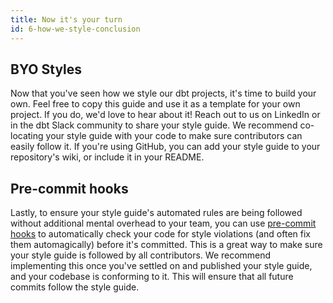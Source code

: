 ```yaml
---
title: Now it's your turn
id: 6-how-we-style-conclusion
---
```


## BYO Styles

Now that you've seen how we style our dbt projects, it's time to build your own. Feel free to copy this guide and use it as a template for your own project. If you do, we'd love to hear about it! Reach out to us on LinkedIn or in the dbt Slack community to share your style guide. We recommend co-locating your style guide with your code to make sure contributors can easily follow it. If you're using GitHub, you can add your style guide to your repository's wiki, or include it in your README.

## Pre-commit hooks

Lastly, to ensure your style guide's automated rules are being followed without additional mental overhead to your team, you can use [pre-commit hooks](https://pre-commit.com/) to automatically check your code for style violations (and often fix them automagically) before it's committed. This is a great way to make sure your style guide is followed by all contributors. We recommend implementing this once you've settled on and published your style guide, and your codebase is conforming to it. This will ensure that all future commits follow the style guide.
